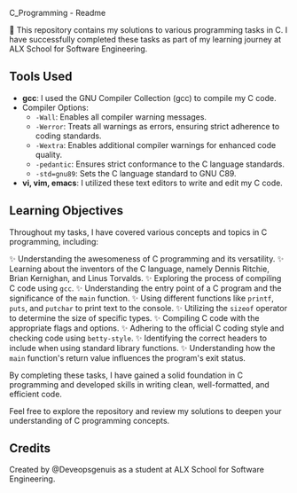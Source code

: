 C_Programming - Readme

📘 This repository contains my solutions to various programming tasks in C. I have successfully completed these tasks as part of my learning journey at ALX School for Software Engineering.

## Tools Used
- **gcc**: I used the GNU Compiler Collection (gcc) to compile my C code.
- Compiler Options:
  - `-Wall`: Enables all compiler warning messages.
  - `-Werror`: Treats all warnings as errors, ensuring strict adherence to coding standards.
  - `-Wextra`: Enables additional compiler warnings for enhanced code quality.
  - `-pedantic`: Ensures strict conformance to the C language standards.
  - `-std=gnu89`: Sets the C language standard to GNU C89.
- **vi, vim, emacs**: I utilized these text editors to write and edit my C code.

## Learning Objectives
Throughout my tasks, I have covered various concepts and topics in C programming, including:

✨ Understanding the awesomeness of C programming and its versatility.
✨ Learning about the inventors of the C language, namely Dennis Ritchie, Brian Kernighan, and Linus Torvalds.
✨ Exploring the process of compiling C code using `gcc`.
✨ Understanding the entry point of a C program and the significance of the `main` function.
✨ Using different functions like `printf`, `puts`, and `putchar` to print text to the console.
✨ Utilizing the `sizeof` operator to determine the size of specific types.
✨ Compiling C code with the appropriate flags and options.
✨ Adhering to the official C coding style and checking code using `betty-style`.
✨ Identifying the correct headers to include when using standard library functions.
✨ Understanding how the `main` function's return value influences the program's exit status.

By completing these tasks, I have gained a solid foundation in C programming and developed skills in writing clean, well-formatted, and efficient code.

Feel free to explore the repository and review my solutions to deepen your understanding of C programming concepts.

## Credits
Created by @Deveopsgenuis as a student at ALX School for Software Engineering.

